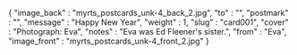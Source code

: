 {
  "image_back" : "myrts_postcards_unk-4_back_2.jpg",
  "to" : "",
  "postmark" : "",
  "message" : "Happy New Year",
  "weight" : 1,
  "slug" : "card001",
  "cover" : "Photograph: Eva",
  "notes" : "Eva was Ed Fleener's sister.",
  "from" : "Eva",
  "image_front" : "myrts_postcards_unk-4_front_2.jpg"
}
